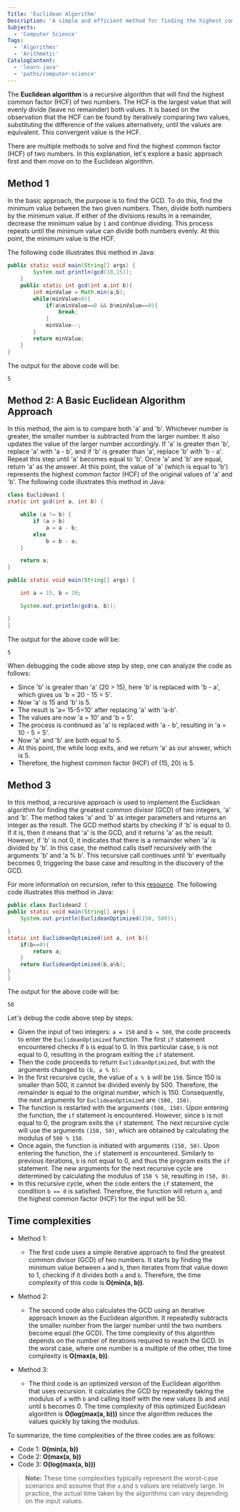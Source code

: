 ```yaml
---
Title: 'Euclidean Algorithm'
Description: 'A simple and efficient method for finding the highest common factor (HCF), also known as the greatest common divisor (GCD), of two numbers.'
Subjects:
  - 'Computer Science'
Tags:
  - 'Algorithms'
  - 'Arithmetic'
CatalogContent:
  - 'learn-java'
  - 'paths/computer-science'
---
```


The **Euclidean algorithm** is a recursive algorithm that will find the highest common factor (HCF) of two numbers. The HCF is the largest value that will evenly divide (leave no remainder) both values. It is based on the observation that the HCF can be found by iteratively comparing two values, substituting the difference of the values alternatively, until the values are equivalent. This convergent value is the HCF.

There are multiple methods to solve and find the highest common factor (HCF) of two numbers. In this explanation, let's explore a basic approach first and then move on to the Euclidean algorithm.

## Method 1

In the basic approach, the purpose is to find the GCD. To do this, find the minimum value between the two given numbers. Then, divide both numbers by the minimum value. If either of the divisions results in a remainder, decrease the minimum value by `1` and continue dividing. This process repeats until the minimum value can divide both numbers evenly. At this point, the minimum value is the HCF. 

The following code illustrates this method in Java:

```java
public static void main(String[] args) {
        System.out.println(gcd(10,15));
    }
    public static int gcd(int a,int b){
        int minValue = Math.min(a,b);
        while(minValue>0){
            if(a%minValue==0 && b%minValue==0){
                break;
            }
            minValue--;
        }
        return minValue;
    }
}
```

The output for the above code will be:

```shell
5
```


## Method 2: A Basic Euclidean Algorithm Approach

In this method, the aim is to compare both 'a' and 'b'. Whichever number is greater,  the smaller number is subtracted from the larger number. It also updates the value of the larger number accordingly. If 'a' is greater than 'b', replace 'a' with 'a - b', and if 'b' is greater than 'a', replace 'b' with 'b - a'. Repeat this step until 'a' becomes equal to 'b'. Once 'a' and 'b' are equal, return 'a' as the answer. At this point, the value of 'a' (which is equal to 'b') represents the highest common factor (HCF) of the original values of 'a' and 'b'. The following code illustrates this method in Java:

```java
class Euclidean1 {
static int gcd(int a, int b) {

    while (a != b) {
        if (a > b)
            a = a - b;
        else
            b = b - a;
    }

    return a;
}

public static void main(String[] args) {

    int a = 15, b = 20;

    System.out.println(gcd(a, b));

}
}
```

The output for the above code will be:

```shell
5
```

When debugging the code above step by step, one can analyze the code as follows:

- Since 'b' is greater than 'a' (20 > 15), here 'b' is replaced with 'b - a', which gives us 'b = 20 - 15 = 5'.
- Now 'a' is 15 and 'b' is 5.
- The result is 'a= 15-5=10' after replacing 'a' with 'a-b'.
- The values are now 'a = 10' and 'b = 5'.
- The process is continued as 'a' is replaced with 'a - b', resulting in 'a = 10 - 5 = 5'.
- Now 'a' and 'b' are both equal to 5.
- At this point, the while loop exits, and we return 'a' as our answer, which is 5.
- Therefore, the highest common factor (HCF) of (15, 20) is 5.

## Method 3

In this method, a recursive approach is used to implement the Euclidean algorithm for finding the greatest common divisor (GCD) of two integers, 'a' and 'b'. The method takes 'a' and 'b' as integer parameters and returns an integer as the result. The GCD method starts by checking if 'b' is equal to 0. If it is, then it means that 'a' is the GCD, and it returns 'a' as the result. However, if 'b' is not 0, it indicates that there is a remainder when 'a' is divided by 'b'. In this case, the method calls itself recursively with the arguments 'b' and 'a % b'. This recursive call continues until 'b' eventually becomes 0, triggering the base case and resulting in the discovery of the GCD.

For more information on recursion, refer to this [resource](https://www.codecademy.com/learn/java-algorithms/modules/recursion-apcs/cheatsheet). The following code illustrates this method in Java:

```java
public class Euclidean2 {
public static void main(String[] args) {
    System.out.println(EuclideanOptimized(150, 500));

}
static int EuclideanOptimized(int a, int b){
    if(b==0){
        return a;
    }
    return EuclideanOptimized(b,a%b);
}
}
```

The output for the above code will be:

```shell
50
```

Let's debug the code above step by steps:

- Given the input of two integers: `a = 150` and `b = 500`, the code proceeds to enter the `EuclideanOptimized` function. The first `if` statement encountered checks if `b` is equal to 0. In this particular case, `b` is not equal to 0, resulting in the program exiting the `if` statement.
- Then the code proceeds to return `EuclideanOptimized`, but with the arguments changed to `(b, a % b)`.
- In the first recursive cycle, the value of `a % b` will be `150`. Since 150 is smaller than 500, it cannot be divided evenly by 500. Therefore, the remainder is equal to the original number, which is 150. Consequently, the next arguments for `EuclideanOptimized` are `(500, 150)`.
- The function is restarted with the arguments `(500, 150)`. Upon entering the function, the `if` statement is encountered. However, since `b` is not equal to 0, the program exits the `if` statement. The next recursive cycle will use the arguments `(150, 50)`, which are obtained by calculating the modulus of `500 % 150`.
- Once again, the function is initiated with arguments `(150, 50)`. Upon entering the function, the `if` statement is encountered. Similarly to previous iterations, `b` is not equal to 0, and thus the program exits the `if` statement. The new arguments for the next recursive cycle are determined by calculating the modulus of `150 % 50`, resulting in `(50, 0)`.
- In this recursive cycle, when the code enters the `if` statement, the condition `b == 0` is satisfied. Therefore, the function will return `a`, and the highest common factor (HCF) for the input will be 50.

## Time complexities

- Method 1:

  - The first code uses a simple iterative approach to find the greatest common divisor (GCD) of two numbers. It starts by finding the minimum value between `a` and `b`, then iterates from that value down to 1, checking if it divides both `a` and `b`. Therefore, the time complexity of this code is **O(min(a, b))**.

- Method 2:

  - The second code also calculates the GCD using an iterative approach known as the Euclidean algorithm. It repeatedly subtracts the smaller number from the larger number until the two numbers become equal (the GCD). The time complexity of this algorithm depends on the number of iterations required to reach the GCD. In the worst case, where one number is a multiple of the other, the time complexity is **O(max(a, b))**.

- Method 3:

  - The third code is an optimized version of the Euclidean algorithm that uses recursion. It calculates the GCD by repeatedly taking the modulus of `a` with `b` and calling itself with the new values (`b` and `a%b`) until `b` becomes 0. The time complexity of this optimized Euclidean algorithm is **O(log(max(a, b)))** since the algorithm reduces the values quickly by taking the modulus.

To summarize, the time complexities of the three codes are as follows:

- Code 1: **O(min(a, b))**
- Code 2: **O(max(a, b))**
- Code 3: **O(log(max(a, b)))**

> **Note:** These time complexities typically represent the worst-case scenarios and assume that the `a` and `b` values are relatively large. In practice, the actual time taken by the algorithms can vary depending on the input values.
